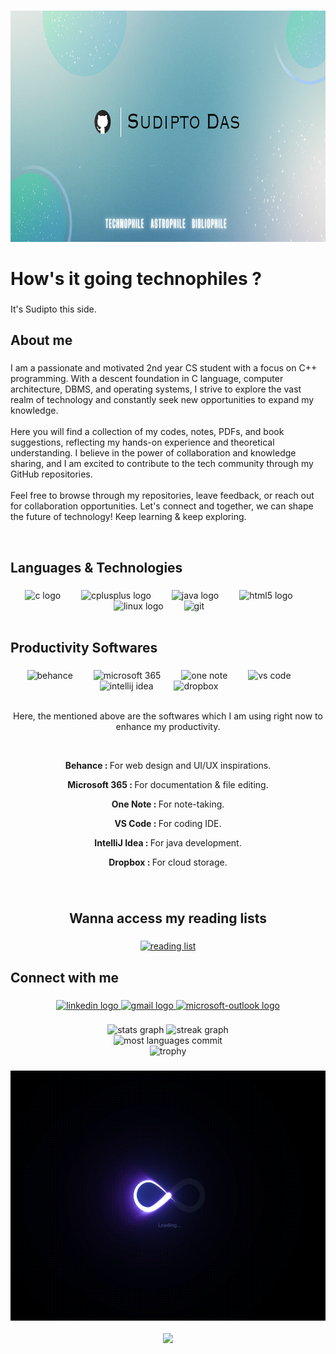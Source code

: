 
###

<div align="center">
  <img height="370" src="https://github.com/isudiptodas/isudiptodas/blob/main/Banner.png"  />
</div>

###

<h1 align="left">How's it going technophiles ?</h1>

###

<p align="left">It's Sudipto this side.</p>


###

<h2 align="left">About me</h2>

###

<p align="left">I am a passionate and motivated 2nd year CS student with a focus on C++ programming. With a descent foundation in C language, computer architecture, DBMS, and operating systems, I strive to explore the vast realm of technology and constantly seek new opportunities to expand my knowledge.<br><br>Here you will find a collection of my codes, notes, PDFs, and book suggestions, reflecting my hands-on experience and theoretical understanding. I believe in the power of collaboration and knowledge sharing, and I am excited to contribute to the tech community through my GitHub repositories.<br><br>Feel free to browse through my repositories, leave feedback, or reach out for collaboration opportunities. Let's connect and together, we can shape the future of technology! Keep learning & keep exploring.</p>

<br>

###

<h2 align="left">Languages & Technologies </h2>

###

<div align="left">
</div>

###

<div align="center">
  <img src="https://cdn.jsdelivr.net/gh/devicons/devicon/icons/c/c-original.svg" height="40" alt="c logo"  />
  <img width="25" />
  <img src="https://sdtimes.com/wp-content/uploads/2018/03/cpppp.png" height="40" alt="cplusplus logo"  />
  <img width="25" />
  <img src="https://cdn.jsdelivr.net/gh/devicons/devicon/icons/java/java-original.svg" height="40" alt="java logo"  />
  <img width="25" />
  <img src="https://cdn.jsdelivr.net/gh/devicons/devicon/icons/html5/html5-original.svg" height="40" alt="html5 logo"  />
  <img width="25" />
  <img src="https://cdn.jsdelivr.net/gh/devicons/devicon/icons/linux/linux-original.svg" height="40" alt="linux logo"  />
  <img width="25" />
  <img src="https://www.vectorlogo.zone/logos/git-scm/git-scm-icon.svg" height="40" alt="git" />
  <img width="25" />
  
</div>
<br>

###

<h2 align="left"> Productivity Softwares </h2>

###

<div align="center">
</div>

###

<div align="center">

<img src="https://cdn.freebiesupply.com/logos/large/2x/behance-1-logo-png-transparent.png" height="40" alt="behance"  />
<img width="25"  />

<img src="https://th.bing.com/th/id/R.459c35536fa07bdb9574c91444609bbe?rik=yxZDlkNURg%2ftXQ&riu=http%3a%2f%2fapps.ithaca.edu%2fimages%2fmicrosoft-365.png&ehk=jGixW%2fYQsHrdy%2bJPcmWIkF9IDRwUm0guW2FsUy111JM%3d&risl=&pid=ImgRaw&r=0" height="40" alt="microsoft 365"/>
<img width="25"  />

<img src="https://cdn.icon-icons.com/icons2/2397/PNG/512/microsoft_office_onenote_logo_icon_145725.png" height="40" alt="one note"/>
<img width="25"  />

<img src="https://iconape.com/wp-content/png_logo_vector/visual-studio-code.png" height="40" alt="vs code"/>
<img width="25"  />
  
<img src="https://dwglogo.com/wp-content/uploads/2017/11/IntelliJ_IDEA_logo-768x768.png" height="40" alt="intellij idea"/>
<img width="25"  />

<img src="https://cdn2.iconfinder.com/data/icons/social-icons-33/128/Dropbox-512.png" height="40" alt="dropbox"/>
<img width="25"  />

<br>
<br>

<p>Here, the mentioned above are the softwares which I am using right now to enhance my productivity. </p>

<br>

<p><b>Behance : </b>For web design and UI/UX inspirations.</p>
<p><b>Microsoft 365 : </b>For documentation & file editing.</p>
<p><b>One Note : </b>For note-taking.</p>
<p><b>VS Code : </b>For coding IDE.</p>
<p><b>IntelliJ Idea : </b>For java development.</p>
<p><b>Dropbox : </b>For cloud storage.</p>

</div>
    
###

<div align="center">
</div>

###

<div align="center">    


</div>
<br>

###

<h2 align="center">Wanna access my reading lists </h2>

###

<div align="center">

<a href="https://www.dropbox.com/scl/fo/r212kmiow6u6kb2lopfe1/h?rlkey=s79qr0rrtkcycnx98ac1lrifh&dl=0">
        <img src="https://cdni.iconscout.com/illustration/premium/thumb/student-reading-book-6497352-5432958.png" alt="reading list" width="160" height="200">
    </a> 

  </div>

###

<h2 align="left">Connect with me </h2>

###

<div align="center">
  <a href="https://www.linkedin.com/in/sudipto-das-386a33234/" target="_blank">
    <img src="https://img.shields.io/static/v1?message=LinkedIn&logo=linkedin&label=&color=0077B5&logoColor=white&labelColor=&style=for-the-badge" height="40" alt="linkedin logo"  />
  </a>
  <a href="https://mail.google.com/mail/u/1/#inbox" target="_blank">
    <img src="https://img.shields.io/static/v1?message=Gmail&logo=gmail&label=&color=D14836&logoColor=white&labelColor=&style=for-the-badge" height="40" alt="gmail logo"  />
  </a>
  <a href="https://outlook.live.com/mail/0/" target="_blank">
    <img src="https://img.shields.io/static/v1?message=Outlook&logo=microsoft-outlook&label=&color=0078D4&logoColor=white&labelColor=&style=for-the-badge" height="40" alt="microsoft-outlook logo"  />
  </a>
</div>

###

<div align="center">
  <img src="https://github-readme-stats.vercel.app/api?username=isudiptodas&hide_title=false&hide_rank=false&show_icons=true&include_all_commits=true&count_private=true&disable_animations=false&theme=tokyonight&locale=en&hide_border=false&order=1" height="150" alt="stats graph"  />
  <img src="https://streak-stats.demolab.com?user=isudiptodas&locale=en&mode=weekly&theme=tokyonight&hide_border=false&border_radius=5&order=1" height="150" alt="streak graph"  />
  <br>
   <img src="http://github-profile-summary-cards.vercel.app/api/cards/most-commit-language?username=isudiptodas&theme=tokyonight&hide_border=false&border_radius=5&order=3" height="150" alt="most languages commit" />
  <br>
  <img src="https://github-profile-trophy.vercel.app/?username=isudiptodas&theme=tokyonight&hide_border=false&border_radius=5&order=3" height="150" alt="trophy" />
 
</div>

###

<div align="center">
  <img height="400" src="https://github.com/isudiptodas/isudiptodas/blob/main/Github_Profile_README.gif"  />
</div>

<br>

<div align="center">
  <img src="https://visitor-badge.laobi.icu/badge?page_id=isudiptodas.isudiptodas&"  />
</div>

###
